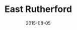 ---
title: East Rutherford
date: 2015-08-05
images: [both-front.png]
props: [rbb, sb, black-lace-up-boots, black-boots, rainbow-tutu, bondage-gear, batman-costume, silver-sparkly-fedora, studded-red-choker, aviators, astro-turf, mushrooms, flowers, blue-box, freddie-mustache, blue-sad-sticker]
---